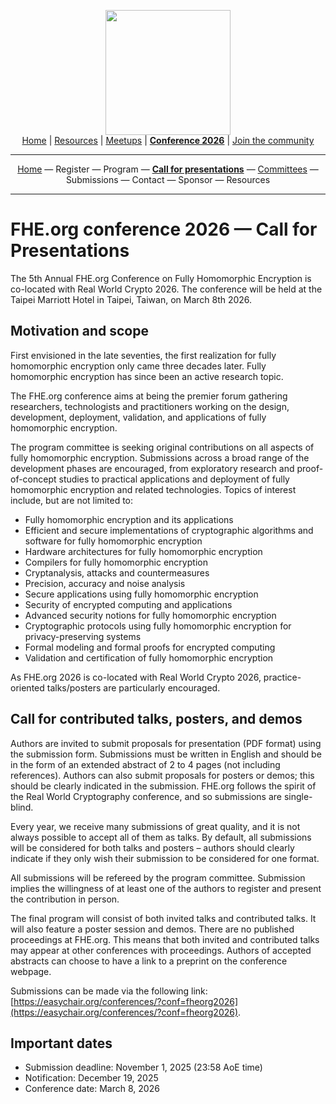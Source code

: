 <!-- Main header navigation -->
<p align="center">
  <img width="200" src="https://user-images.githubusercontent.com/5758427/180978488-db825482-5a58-4c7c-9589-c494a6f0be04.png"><br/>
  <a href="https://fhe-org.github.io">Home</a> | <a href="https://fhe-org.github.io/resources">Resources</a> | <a href="https://fhe-org.github.io/meetups/">Meetups</a> | <a href="https://fhe-org.github.io/conferences/conference-2026/"><b>Conference 2026</b></a> | <a href="https://fhe-org.github.io/community">Join the community</a>
</p>
<hr/>
<!-- /Main header navigation -->


<!-- Header conference 2026 links -->
<p align="center">
  <a href="https://fhe-org.github.io/conferences/conference-2026/">Home</a>
  —
  Register
  —
  Program
  —
  <a href="https://fhe-org.github.io/conferences/conference-2026/call-for-presentations"><b>Call for presentations</b></a>
  —
  <a href="https://fhe-org.github.io/conferences/conference-2026/committees">Committees</a>
  —
  Submissions
  —
  Contact
  —
  Sponsor
  —
  Resources
</p>
<hr/>
<!-- /Header conference 2025 links -->

# FHE.org conference 2026 — Call for Presentations
The 5th Annual FHE.org Conference on Fully Homomorphic Encryption is co-located with Real World Crypto 2026. The conference will be held at the Taipei Marriott Hotel in Taipei, Taiwan, on March 8th 2026.

## **Motivation and scope**

First envisioned in the late seventies, the first realization for fully homomorphic encryption only came three decades later. Fully homomorphic encryption has since been an active research topic.

The FHE.org conference aims at being the premier forum gathering researchers, technologists and practitioners working on the design, development, deployment, validation, and applications of fully homomorphic encryption.

The program committee is seeking original contributions on all aspects of fully homomorphic encryption. Submissions across a broad range of the development phases are encouraged, from exploratory research and proof-of-concept studies to practical applications and deployment of fully homomorphic encryption and related technologies. Topics of interest include, but are not limited to:

* Fully homomorphic encryption and its applications
* Efficient and secure implementations of cryptographic algorithms and software for fully homomorphic encryption
* Hardware architectures for fully homomorphic encryption
* Compilers for fully homomorphic encryption
* Cryptanalysis, attacks and countermeasures
* Precision, accuracy and noise analysis
* Secure applications using fully homomorphic encryption
* Security of encrypted computing and applications
* Advanced security notions for fully homomorphic encryption
* Cryptographic protocols using fully homomorphic encryption for privacy-preserving systems
* Formal modeling and formal proofs for encrypted computing
* Validation and certification of fully homomorphic encryption

As FHE.org 2026 is co-located with Real World Crypto 2026, practice-oriented talks/posters are particularly encouraged.

## **Call for contributed talks, posters, and demos**

Authors are invited to submit proposals for presentation (PDF format) using the submission form. Submissions must be written in English and should be in the form of an extended abstract of 2 to 4 pages (not including references). Authors can also submit proposals for posters or demos; this should be clearly indicated in the submission. FHE.org follows the spirit of the Real World Cryptography conference, and so submissions are single-blind. 

Every year, we receive many submissions of great quality, and it is not always possible to accept all of them as talks. By default, all submissions will be considered for both talks and posters – authors should clearly indicate if they only wish their submission to be considered for one format. 

All submissions will be refereed by the program committee. Submission implies the willingness of at least one of the authors to register and present the contribution in person.

The final program will consist of both invited talks and contributed talks. It will also feature a poster session and demos. There are no published proceedings at FHE.org. This means that both invited and contributed talks may appear at other conferences with proceedings. Authors of accepted abstracts can choose to have a link to a preprint on the conference webpage.

Submissions can be made via the following link: [https://easychair.org/conferences/?conf=fheorg2026](https://easychair.org/conferences/?conf=fheorg2026).

## **Important dates**

* Submission deadline: November 1, 2025 (23:58 AoE time)
* Notification: December 19, 2025
* Conference date: March 8, 2026


